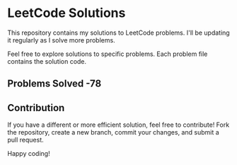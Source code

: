 # LeetCode Solutions

This repository contains my solutions to LeetCode problems. I'll be updating it regularly as I solve more problems.

Feel free to explore solutions to specific problems. Each problem file contains the solution code.

## Problems Solved -78

## Contribution

If you have a different or more efficient solution, feel free to contribute! Fork the repository, create a new branch, commit your changes, and submit a pull request.

Happy coding!